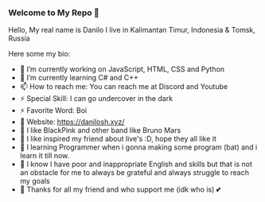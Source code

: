 ### Welcome to My Repo 👋
Hello, My real name is Danilo
I live in Kalimantan Timur, Indonesia & Tomsk, Russia

Here some my bio:

- 🔭 I’m currently working on JavaScript, HTML, CSS and Python
- 🌱 I’m currently learning C# and C++
- 📫 How to reach me: You can reach me at Discord and Youtube
- ⚡ Special Skill: I can go undercover in the dark
- ⚡ Favorite Word: Boi 
- 💎 Website: https://danilosh.xyz/
- 💎 I like BlackPink and other band like Bruno Mars
- 💎 I like inspired my friend about live's :D, hope they all like it
- 💎 I learning Programmer when i gonna making some program (bat) and i learn it till now.
- 💎 I know I have poor and inappropriate English and skills but that is not an obstacle for me to always be grateful and always struggle to reach my goals
- 💎 Thanks for all my friend and who support me (idk who is) 💕
